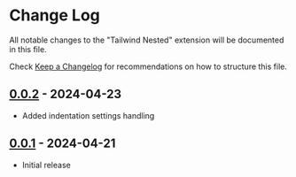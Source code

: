 # Change Log

All notable changes to the "Tailwind Nested" extension will be documented in this file.

Check [Keep a Changelog](http://keepachangelog.com/) for recommendations on how to structure this file.

## [0.0.2] - 2024-04-23

- Added indentation settings handling

## [0.0.1] - 2024-04-21

- Initial release

[0.0.2]: https://github.com/rpeshkov/tailwind-nested-vscode/compare/0.0.1...0.0.2
[0.0.1]: https://github.com/rpeshkov/tailwind-nested-vscode/releases/tag/0.0.1

